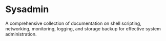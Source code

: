 # Sysadmin
A comprehensive collection of documentation on shell scripting, networking, monitoring, logging, and storage backup for effective system administration.

